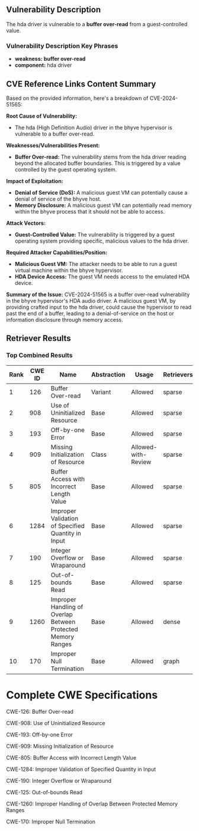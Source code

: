 ## Vulnerability Description
The hda driver is vulnerable to a **buffer over-read** from a guest-controlled value.

### Vulnerability Description Key Phrases
- **weakness:** **buffer over-read**
- **component:** hda driver

## CVE Reference Links Content Summary
Based on the provided information, here's a breakdown of CVE-2024-51565:

**Root Cause of Vulnerability:**

*   The hda (High Definition Audio) driver in the bhyve hypervisor is vulnerable to a buffer over-read.

**Weaknesses/Vulnerabilities Present:**

*   **Buffer Over-read:** The vulnerability stems from the hda driver reading beyond the allocated buffer boundaries. This is triggered by a value controlled by the guest operating system.

**Impact of Exploitation:**

*   **Denial of Service (DoS):** A malicious guest VM can potentially cause a denial of service of the bhyve host.
*   **Memory Disclosure:**  A malicious guest VM can potentially read memory within the bhyve process that it should not be able to access.

**Attack Vectors:**

*   **Guest-Controlled Value:** The vulnerability is triggered by a guest operating system providing specific, malicious values to the hda driver.

**Required Attacker Capabilities/Position:**

*   **Malicious Guest VM:** The attacker needs to be able to run a guest virtual machine within the bhyve hypervisor.
*   **HDA Device Access:** The guest VM needs access to the emulated HDA device.

**Summary of the Issue:**
CVE-2024-51565 is a buffer over-read vulnerability in the bhyve hypervisor's HDA audio driver. A malicious guest VM, by providing crafted input to the hda driver, could cause the hypervisor to read past the end of a buffer, leading to a denial-of-service on the host or information disclosure through memory access.

## Retriever Results

### Top Combined Results

| Rank | CWE ID | Name | Abstraction | Usage  | Retrievers | Individual Scores |
|------|--------|------|-------------|-------|------------|-------------------|
| 1 | 126 | Buffer Over-read | Variant | Allowed | sparse | 0.138 |
| 2 | 908 | Use of Uninitialized Resource | Base | Allowed | sparse | 0.123 |
| 3 | 193 | Off-by-one Error | Base | Allowed | sparse | 0.123 |
| 4 | 909 | Missing Initialization of Resource | Class | Allowed-with-Review | sparse | 0.123 |
| 5 | 805 | Buffer Access with Incorrect Length Value | Base | Allowed | sparse | 0.121 |
| 6 | 1284 | Improper Validation of Specified Quantity in Input | Base | Allowed | sparse | 0.121 |
| 7 | 190 | Integer Overflow or Wraparound | Base | Allowed | sparse | 0.115 |
| 8 | 125 | Out-of-bounds Read | Base | Allowed | sparse | 0.115 |
| 9 | 1260 | Improper Handling of Overlap Between Protected Memory Ranges | Base | Allowed | dense | 0.524 |
| 10 | 170 | Improper Null Termination | Base | Allowed | graph | 0.002 |



# Complete CWE Specifications

CWE-126: Buffer Over-read

CWE-908: Use of Uninitialized Resource

CWE-193: Off-by-one Error

CWE-909: Missing Initialization of Resource

CWE-805: Buffer Access with Incorrect Length Value

CWE-1284: Improper Validation of Specified Quantity in Input

CWE-190: Integer Overflow or Wraparound

CWE-125: Out-of-bounds Read

CWE-1260: Improper Handling of Overlap Between Protected Memory Ranges

CWE-170: Improper Null Termination